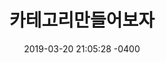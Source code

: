 ---
layout: post
title: "카테고리만들어보자"
comments: true
date: 2019-03-20 21:05:28 -0400
categories: iOS
---